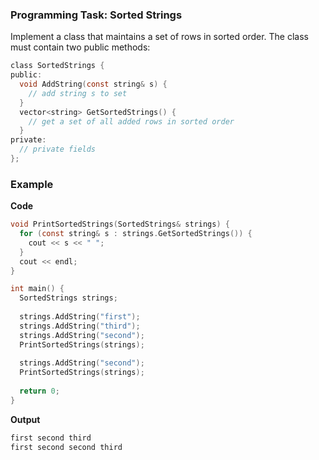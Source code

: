 ### Programming Task: Sorted Strings 

Implement a class that maintains a set of rows in sorted order. The class must contain two public methods:
```objectivec
class SortedStrings {
public:
  void AddString(const string& s) {
    // add string s to set
  }
  vector<string> GetSortedStrings() { 
    // get a set of all added rows in sorted order
  }
private:
  // private fields
};
```

### Example 
**Code**
```objectivec
void PrintSortedStrings(SortedStrings& strings) {
  for (const string& s : strings.GetSortedStrings()) {
    cout << s << " ";
  }
  cout << endl;
}

int main() {
  SortedStrings strings;
  
  strings.AddString("first");
  strings.AddString("third");
  strings.AddString("second");
  PrintSortedStrings(strings);
  
  strings.AddString("second");
  PrintSortedStrings(strings);
  
  return 0;
}
```

**Output**
```objectivec
first second third
first second second third
```